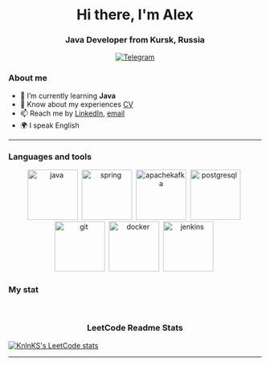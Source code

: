 <div id="header" align="center">
    <h1>Hi there, I'm  Alex </h1>
    <h3>Java Developer from Kursk, Russia</h3>
</div>

 <div id="socials" align="center">
  <!--  <a href="linkedin-url">
    <img src="https://img.shields.io/badge/LinkedIn-blue?style=for-the-badge&logo=linkedin&logoColor=white" alt="LinkedIn"/>
  </a> -->
<!--   <a href="twitter-url">
    <img src="https://img.shields.io/badge/Twitter-blue?style=for-the-badge&logo=twitter&logoColor=white" alt="Twitter"/>
  </a> -->
  <a href="https://t.me/alex46volokno">
    <img src="https://img.shields.io/badge/Telegram-blue?style=for-the-badge&logo=telegram&logoColor=white" alt="Telegram"/>
  </a>
</div>



### About me
- 🌱 I’m currently learning **Java**
- 📄 Know about my experiences [CV](cv-link)
- 📫 Reach me by [LinkedIn](linkedin-link), [email](mailto:a_esipov_it@list.ru)
- 🌍 I speak English

---

### Languages and tools

<div id="languages" align="center">
    <img src="https://cdn.jsdelivr.net/gh/devicons/devicon/icons/java/java-original-wordmark.svg" title="java" width="100" height="100"/>&nbsp;
    <img src="https://cdn.jsdelivr.net/gh/devicons/devicon/icons/spring/spring-original-wordmark.svg" title="spring" width="100" height="100"/>&nbsp;
    <img src="https://cdn.jsdelivr.net/gh/devicons/devicon/icons/apachekafka/apachekafka-original-wordmark.svg" title="apachekafka" width="100" height="100"/>&nbsp;
    <img src="https://cdn.jsdelivr.net/gh/devicons/devicon/icons/postgresql/postgresql-plain-wordmark.svg" title="postgresql" width="100" height="100"/>&nbsp;
    <img src="https://cdn.jsdelivr.net/gh/devicons/devicon/icons/git/git-original-wordmark.svg" title="git" width="100" height="100"/>&nbsp;
    <img src="https://cdn.jsdelivr.net/gh/devicons/devicon/icons/docker/docker-original-wordmark.svg" title="docker" width="100" height="100"/>&nbsp;
    <img src="https://cdn.jsdelivr.net/gh/devicons/devicon/icons/jenkins/jenkins-original.svg" title="jenkins" width="100" height="100"/>&nbsp;    
</div>

### My stat

<div id="stat" align="center">
    <img src="https://github-profile-summary-cards.vercel.app/api/cards/profile-details?username=AlexeyEsipov&theme=github_dark" alt=""/>
    <img src="https://github-profile-summary-cards.vercel.app/api/cards/stats?username=AlexeyEsipov&theme=github_dark" alt=""/>
    <img src="https://github-profile-summary-cards.vercel.app/api/cards/productive-time?username=AlexeyEsipov&theme=github_dark" alt=""/>
    <img src="https://github-profile-summary-cards.vercel.app/api/cards/most-commit-language?username=AlexeyEsipov&theme=github_dark" alt=""/>    
    <img src="https://github-profile-summary-cards.vercel.app/api/cards/repos-per-language?username=AlexeyEsipov&theme=github_dark" alt=""/>    
</div>

<p align="center">
 <h3 align="center">LeetCode Readme Stats</h3>
</p>

[![KnlnKS's LeetCode stats](https://leetcode-stats-six.vercel.app/?username=AlexeyEsipov)](https://github.com/AlexeyEsipov/leetcode-stats)

---
<img src="https://komarev.com/ghpvc/?username=AlexeyEsipov&style=flat-square&color=blue" alt=""/>
